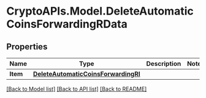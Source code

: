 # CryptoAPIs.Model.DeleteAutomaticCoinsForwardingRData

## Properties

Name | Type | Description | Notes
------------ | ------------- | ------------- | -------------
**Item** | [**DeleteAutomaticCoinsForwardingRI**](DeleteAutomaticCoinsForwardingRI.md) |  | 

[[Back to Model list]](../README.md#documentation-for-models) [[Back to API list]](../README.md#documentation-for-api-endpoints) [[Back to README]](../README.md)

